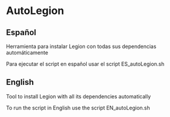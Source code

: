 # AutoLegion

## Español

Herramienta para instalar Legion con todas sus dependencias automáticamente

Para ejecutar el script en español usar el script ES_autoLegion.sh


## English

Tool to install Legion with all its dependencies automatically

To run the script in English use the script EN_autoLegion.sh
